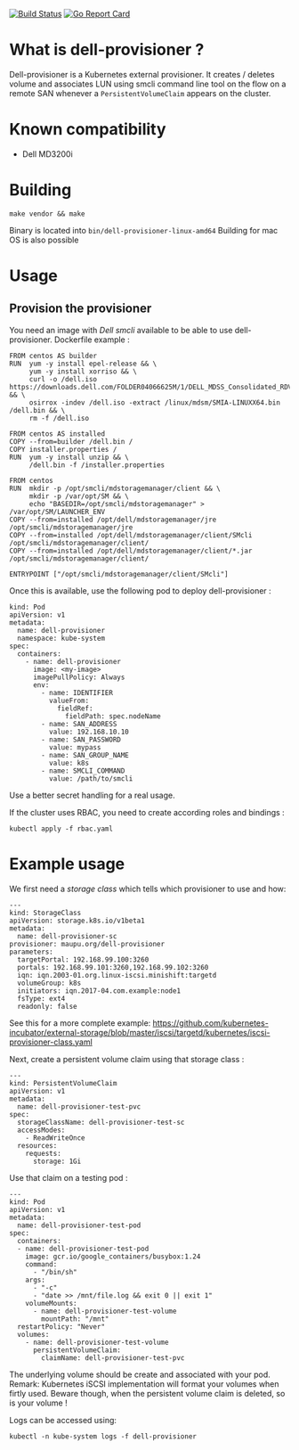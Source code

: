 [![Build Status](https://travis-ci.org/nmaupu/dell-provisioner.svg?branch=master)](https://travis-ci.org/nmaupu/dell-provisioner)
[![Go Report Card](https://goreportcard.com/badge/github.com/nmaupu/dell-provisioner)](https://goreportcard.com/report/github.com/nmaupu/dell-provisioner)

# What is dell-provisioner ?

Dell-provisioner is a Kubernetes external provisioner. It creates / deletes volume and associates LUN using smcli command line tool on the flow on a remote SAN whenever a `PersistentVolumeClaim` appears on the cluster.

# Known compatibility

- Dell MD3200i

# Building

```
make vendor && make
```

Binary is located into `bin/dell-provisioner-linux-amd64`
Building for mac OS is also possible

# Usage

## Provision the provisioner

You need an image with *Dell smcli* available to be able to use dell-provisioner.
Dockerfile example :
```
FROM centos AS builder
RUN  yum -y install epel-release && \
     yum -y install xorriso && \
     curl -o /dell.iso https://downloads.dell.com/FOLDER04066625M/1/DELL_MDSS_Consolidated_RDVD_6_5_0_1.iso && \
     osirrox -indev /dell.iso -extract /linux/mdsm/SMIA-LINUXX64.bin /dell.bin && \
     rm -f /dell.iso

FROM centos AS installed
COPY --from=builder /dell.bin /
COPY installer.properties /
RUN  yum -y install unzip && \
     /dell.bin -f /installer.properties

FROM centos
RUN  mkdir -p /opt/smcli/mdstoragemanager/client && \
     mkdir -p /var/opt/SM && \
     echo "BASEDIR=/opt/smcli/mdstoragemanager" > /var/opt/SM/LAUNCHER_ENV
COPY --from=installed /opt/dell/mdstoragemanager/jre /opt/smcli/mdstoragemanager/jre
COPY --from=installed /opt/dell/mdstoragemanager/client/SMcli /opt/smcli/mdstoragemanager/client/
COPY --from=installed /opt/dell/mdstoragemanager/client/*.jar /opt/smcli/mdstoragemanager/client/

ENTRYPOINT ["/opt/smcli/mdstoragemanager/client/SMcli"]
```

Once this is available, use the following pod to deploy dell-provisioner :
```
kind: Pod
apiVersion: v1
metadata:
  name: dell-provisioner
  namespace: kube-system
spec:
  containers:
    - name: dell-provisioner
      image: <my-image>
      imagePullPolicy: Always
      env:
        - name: IDENTIFIER
          valueFrom:
            fieldRef:
              fieldPath: spec.nodeName
        - name: SAN_ADDRESS
          value: 192.168.10.10
        - name: SAN_PASSWORD
          value: mypass
        - name: SAN_GROUP_NAME
          value: k8s
        - name: SMCLI_COMMAND
          value: /path/to/smcli
```

Use a better secret handling for a real usage.

If the cluster uses RBAC, you need to create according roles and bindings :
```
kubectl apply -f rbac.yaml
```

# Example usage

We first need a *storage class* which tells which provisioner to use and how:

```
---
kind: StorageClass
apiVersion: storage.k8s.io/v1beta1
metadata:
  name: dell-provisioner-sc
provisioner: maupu.org/dell-provisioner
parameters:
  targetPortal: 192.168.99.100:3260
  portals: 192.168.99.101:3260,192.168.99.102:3260
  iqn: iqn.2003-01.org.linux-iscsi.minishift:targetd
  volumeGroup: k8s
  initiators: iqn.2017-04.com.example:node1
  fsType: ext4
  readonly: false
```

See this for a more complete example: https://github.com/kubernetes-incubator/external-storage/blob/master/iscsi/targetd/kubernetes/iscsi-provisioner-class.yaml

Next, create a persistent volume claim using that storage class :

```
---
kind: PersistentVolumeClaim
apiVersion: v1
metadata:
  name: dell-provisioner-test-pvc
spec:
  storageClassName: dell-provisioner-test-sc
  accessModes:
    - ReadWriteOnce
  resources:
    requests:
      storage: 1Gi
```

Use that claim on a testing pod :

```
---
kind: Pod
apiVersion: v1
metadata:
  name: dell-provisioner-test-pod
spec:
  containers:
  - name: dell-provisioner-test-pod
    image: gcr.io/google_containers/busybox:1.24
    command:
      - "/bin/sh"
    args:
      - "-c"
      - "date >> /mnt/file.log && exit 0 || exit 1"
    volumeMounts:
      - name: dell-provisioner-test-volume
        mountPath: "/mnt"
  restartPolicy: "Never"
  volumes:
    - name: dell-provisioner-test-volume
      persistentVolumeClaim:
        claimName: dell-provisioner-test-pvc
```

The underlying volume should be create and associated with your pod. Remark: Kubernetes iSCSI implementation will format your volumes when firtly used.
Beware though, when the persistent volume claim is deleted, so is your volume !

Logs can be accessed using:

```
kubectl -n kube-system logs -f dell-provisioner
```

